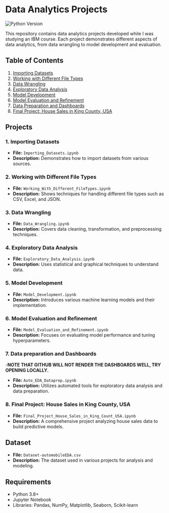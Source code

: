 # Data Analytics Projects

![Python Version](https://img.shields.io/badge/Python-3.8%2B-blue)

This repository contains data analytics projects developed while I was studying an IBM course. Each project demonstrates different aspects of data analytics, from data wrangling to model development and evaluation.

## Table of Contents
1. [Importing Datasets](#1-importing-datasets)
2. [Working with Different File Types](#2-working-with-different-file-types)
3. [Data Wrangling](#3-data-wrangling)
4. [Exploratory Data Analysis](#4-exploratory-data-analysis)
5. [Model Development](#5-model-development)
6. [Model Evaluation and Refinement](#6-model-evaluation-and-refinement)
7. [Data Preparation and Dashboards](#7-Data-preparation-and-Dashboards)
8. [Final Project: House Sales in King County, USA](#8-final-project-house-sales-in-king-county-usa)

## Projects

### 1. Importing Datasets
- **File:** `Importing_Datasets.ipynb`
- **Description:** Demonstrates how to import datasets from various sources.

### 2. Working with Different File Types
- **File:** `Working_With_Different_FileTypes.ipynb`
- **Description:** Shows techniques for handling different file types such as CSV, Excel, and JSON.

### 3. Data Wrangling
- **File:** `Data_Wrangling.ipynb`
- **Description:** Covers data cleaning, transformation, and preprocessing techniques.

### 4. Exploratory Data Analysis
- **File:** `Exploratory_Data_Analysis.ipynb`
- **Description:** Uses statistical and graphical techniques to understand data.

### 5. Model Development
- **File:** `Model_Development.ipynb`
- **Description:** Introduces various machine learning models and their implementation.

### 6. Model Evaluation and Refinement
- **File:** `Model_Evaluation_and_Refinement.ipynb`
- **Description:** Focuses on evaluating model performance and tuning hyperparameters.

### 7. Data preparation and Dashboards
-**NOTE THAT GITHUB WILL NOT RENDER THE DASHBOARDS WELL, TRY OPENING LOCALLY.**
- **File:** `Auto_EDA_Dataprep.ipynb`
- **Description:** Utilizes automated tools for exploratory data analysis and data preparation.

### 8. Final Project: House Sales in King County, USA
- **File:** `Final_Project_House_Sales_in_King_Count_USA.ipynb`
- **Description:** A comprehensive project analyzing house sales data to build predictive models.

## Dataset
- **File:** `Dataset-automobileEDA.csv`
- **Description:** The dataset used in various projects for analysis and modeling.

## Requirements
- Python 3.8+
- Jupyter Notebook
- Libraries: Pandas, NumPy, Matplotlib, Seaborn, Scikit-learn
